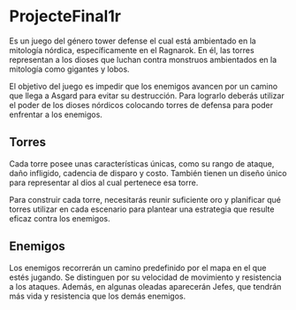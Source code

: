 # ProjecteFinal1r
Es un juego del género tower defense el cual está ambientado en la mitología nórdica, específicamente en el Ragnarok. En él, las torres representan a los dioses que luchan contra monstruos ambientados en la mitología como gigantes y lobos.

El objetivo del juego es impedir que los enemigos avancen por un camino que llega a Asgard para evitar su destrucción. Para lograrlo deberás utilizar el poder de los dioses nórdicos colocando torres de defensa para poder enfrentar a los enemigos.

## Torres
Cada torre posee unas características únicas, como su rango de ataque, daño infligido, cadencia de disparo y costo. También tienen un diseño único para representar al dios al cual pertenece esa torre.

Para construir cada torre, necesitarás reunir suficiente oro y planificar qué torres utilizar en cada escenario para plantear una estrategia que resulte eficaz contra los enemigos.

## Enemigos
Los enemigos recorrerán un camino predefinido por el mapa en el que estés jugando. Se distinguen por su velocidad de movimiento y resistencia a los ataques. Además, en algunas oleadas aparecerán Jefes, que tendrán más vida y resistencia que los demás enemigos.